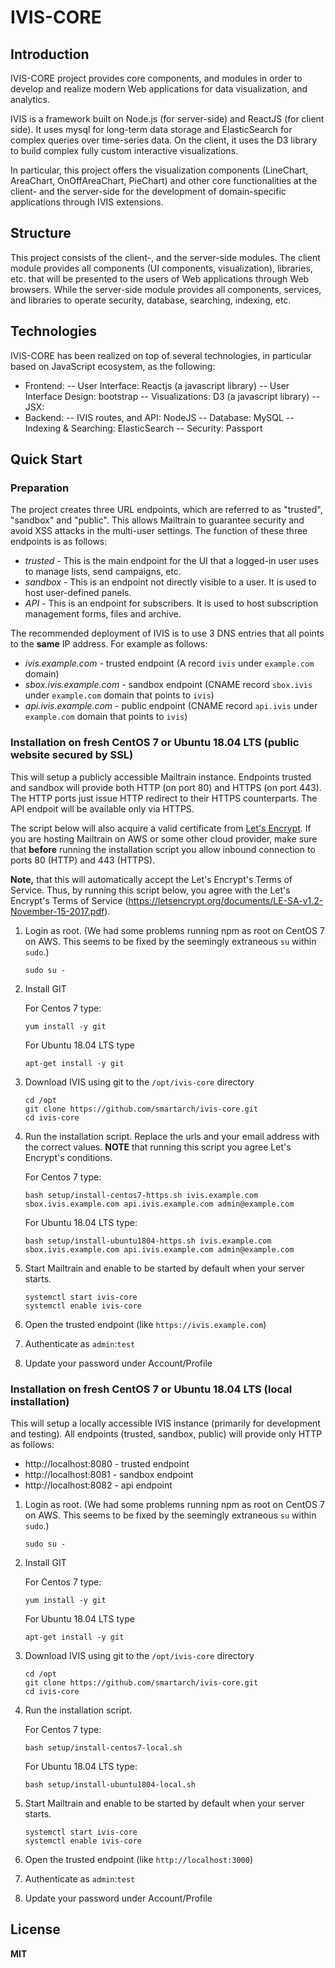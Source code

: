 # IVIS-CORE
## Introduction 
IVIS-CORE project provides core components, and modules in order to develop and realize modern Web applications for data visualization, and analytics.

IVIS is a framework built on Node.js (for server-side) and ReactJS (for client side). It uses mysql for long-term data storage and ElasticSearch for complex queries over time-series data. On the client, it uses the D3 library to build complex fully custom interactive visualizations.

In particular, this project offers the visualization components (LineChart, AreaChart, OnOffAreaChart, PieChart) and other core functionalities at the client- and the server-side for the development of domain-specific applications through IVIS extensions.

## Structure
This project consists of the client-, and the server-side modules. The client module provides all components (UI components, visualization), libraries, etc. that will be presented to the users of Web applications through Web browsers. While the server-side module provides all components, services, and libraries to operate security, database, searching, indexing, etc.

## Technologies
IVIS-CORE has been realized on top of several technologies, in particular based on JavaScript ecosystem, as the following:

- Frontend: 
-- User Interface: Reactjs (a javascript library)
-- User Interface Design: bootstrap
-- Visualizations: D3 (a javascript library)
-- JSX:
- Backend:
-- IVIS routes, and API: NodeJS
-- Database: MySQL
-- Indexing & Searching: ElasticSearch
-- Security: Passport


## Quick Start

### Preparation
The project creates three URL endpoints, which are referred to as "trusted", "sandbox" and "public". This allows Mailtrain
to guarantee security and avoid XSS attacks in the multi-user settings. The function of these three endpoints is as follows:
- *trusted* - This is the main endpoint for the UI that a logged-in user uses to manage lists, send campaigns, etc.
- *sandbox* - This is an endpoint not directly visible to a user. It is used to host user-defined panels.
- *API* - This is an endpoint for subscribers. It is used to host subscription management forms, files and archive.

The recommended deployment of IVIS is to use 3 DNS entries that all points to the **same** IP address. For example as follows:
- *ivis.example.com* - trusted endpoint (A record `ivis` under `example.com` domain)
- *sbox.ivis.example.com* - sandbox endpoint (CNAME record `sbox.ivis` under `example.com` domain that points to `ivis`)
- *api.ivis.example.com* - public endpoint (CNAME record `api.ivis` under `example.com` domain that points to `ivis`)


### Installation on fresh CentOS 7 or Ubuntu 18.04 LTS (public website secured by SSL)

This will setup a publicly accessible Mailtrain instance. Endpoints trusted and sandbox will provide both HTTP (on port 80)
and HTTPS (on port 443). The HTTP ports just issue HTTP redirect to their HTTPS counterparts. The API endpoit will be 
available only via HTTPS. 

The script below will also acquire a valid certificate from [Let's Encrypt](https://letsencrypt.org/).
If you are hosting Mailtrain on AWS or some other cloud provider, make sure that **before** running the installation
script you allow inbound connection to ports 80 (HTTP) and 443 (HTTPS).

**Note,** that this will automatically accept the Let's Encrypt's Terms of Service.
Thus, by running this script below, you agree with the Let's Encrypt's Terms of Service (https://letsencrypt.org/documents/LE-SA-v1.2-November-15-2017.pdf).



1. Login as root. (We had some problems running npm as root on CentOS 7 on AWS. This seems to be fixed by the seemingly extraneous `su` within `sudo`.)
    ```
    sudo su -
    ```

2. Install GIT

   For Centos 7 type:
    ```
    yum install -y git
    ```

   For Ubuntu 18.04 LTS type
    ```
    apt-get install -y git
    ```

3. Download IVIS using git to the `/opt/ivis-core` directory
    ```
    cd /opt
    git clone https://github.com/smartarch/ivis-core.git
    cd ivis-core
    ```

4. Run the installation script. Replace the urls and your email address with the correct values. **NOTE** that running this script you agree
   Let's Encrypt's conditions.

   For Centos 7 type:
    ```
    bash setup/install-centos7-https.sh ivis.example.com sbox.ivis.example.com api.ivis.example.com admin@example.com
    ```

   For Ubuntu 18.04 LTS type:
    ```
    bash setup/install-ubuntu1804-https.sh ivis.example.com sbox.ivis.example.com api.ivis.example.com admin@example.com
    ```

5. Start Mailtrain and enable to be started by default when your server starts.
    ```
    systemctl start ivis-core
    systemctl enable ivis-core
    ```

6. Open the trusted endpoint (like `https://ivis.example.com`)

7. Authenticate as `admin`:`test`

8. Update your password under Account/Profile



### Installation on fresh CentOS 7 or Ubuntu 18.04 LTS (local installation)

This will setup a locally accessible IVIS instance (primarily for development and testing).
All endpoints (trusted, sandbox, public) will provide only HTTP as follows:
- http://localhost:8080 - trusted endpoint
- http://localhost:8081 - sandbox endpoint
- http://localhost:8082 - api endpoint

1. Login as root. (We had some problems running npm as root on CentOS 7 on AWS. This seems to be fixed by the seemingly extraneous `su` within `sudo`.)
    ```
    sudo su -
    ```

2. Install GIT

   For Centos 7 type:
    ```
    yum install -y git
    ```

   For Ubuntu 18.04 LTS type
    ```
    apt-get install -y git
    ```

3. Download IVIS using git to the `/opt/ivis-core` directory
    ```
    cd /opt
    git clone https://github.com/smartarch/ivis-core.git
    cd ivis-core
    ```

4. Run the installation script.

   For Centos 7 type:
    ```
    bash setup/install-centos7-local.sh
    ```

   For Ubuntu 18.04 LTS type:
    ```
    bash setup/install-ubuntu1804-local.sh
    ```

5. Start Mailtrain and enable to be started by default when your server starts.
    ```
    systemctl start ivis-core
    systemctl enable ivis-core
    ```

6. Open the trusted endpoint (like `http://localhost:3000`)

7. Authenticate as `admin`:`test`

8. Update your password under Account/Profile




## License

  **MIT**

